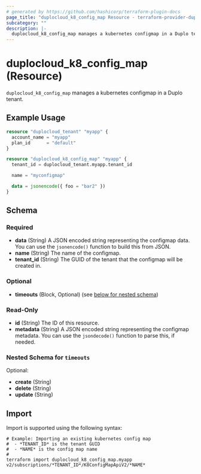 ```yaml
---
# generated by https://github.com/hashicorp/terraform-plugin-docs
page_title: "duplocloud_k8_config_map Resource - terraform-provider-duplocloud"
subcategory: ""
description: |-
  duplocloud_k8_config_map manages a kubernetes configmap in a Duplo tenant.
---
```


# duplocloud_k8_config_map (Resource)

`duplocloud_k8_config_map` manages a kubernetes configmap in a Duplo tenant.

## Example Usage

```terraform
resource "duplocloud_tenant" "myapp" {
  account_name = "myapp"
  plan_id      = "default"
}

resource "duplocloud_k8_config_map" "myapp" {
  tenant_id = duplocloud_tenant.myapp.tenant_id

  name = "myconfigmap"

  data = jsonencode({ foo = "bar2" })
}
```

<!-- schema generated by tfplugindocs -->
## Schema

### Required

- **data** (String) A JSON encoded string representing the configmap data. You can use the `jsonencode()` function to build this from JSON.
- **name** (String) The name of the configmap.
- **tenant_id** (String) The GUID of the tenant that the configmap will be created in.

### Optional

- **timeouts** (Block, Optional) (see [below for nested schema](#nestedblock--timeouts))

### Read-Only

- **id** (String) The ID of this resource.
- **metadata** (String) A JSON encoded string representing the configmap metadata. You can use the `jsondecode()` function to parse this, if needed.

<a id="nestedblock--timeouts"></a>
### Nested Schema for `timeouts`

Optional:

- **create** (String)
- **delete** (String)
- **update** (String)

## Import

Import is supported using the following syntax:

```shell
# Example: Importing an existing kubernetes config map
#  - *TENANT_ID* is the tenant GUID
#  - *NAME* is the config map name
#
terraform import duplocloud_k8_config_map.myapp v2/subscriptions/*TENANT_ID*/K8ConfigMapApiV2/*NAME*
```
